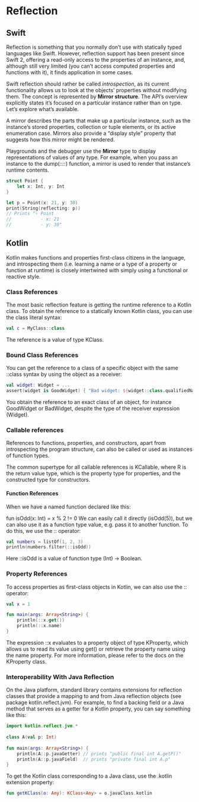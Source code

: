 # Reflection

## Swift
Reflection is something that you normally don’t use with statically typed languages like Swift. However, reflection support has been present since Swift 2, offering a read-only access to the properties of an instance, and, although still very limited (you can’t access computed properties and functions with it), it finds application in some cases.

Swift reflection should rather be called *introspection*, as its current functionality allows us to look at the objects’ properties without modifying them. The concept is represented by **Mirror structure**. The API’s overview explicitly states it’s focused on a particular instance rather than on type. Let’s explore what’s available.

A mirror describes the parts that make up a particular instance, such as the instance’s stored properties, collection or tuple elements, or its active enumeration case. Mirrors also provide a “display style” property that suggests how this mirror might be rendered.

Playgrounds and the debugger use the **Mirror** type to display representations of values of any type. For example, when you pass an instance to the dump(_:_:_:_:) function, a mirror is used to render that instance’s runtime contents.
```swift
struct Point {
    let x: Int, y: Int
}

let p = Point(x: 21, y: 30)
print(String(reflecting: p))
// Prints "▿ Point
//           - x: 21
//           - y: 30"
```

## Kotlin
Kotlin makes functions and properties first-class citizens in the language, and introspecting them (i.e. learning a name or a type of a property or function at runtime) is closely intertwined with simply using a functional or reactive style.

### Class References
The most basic reflection feature is getting the runtime reference to a Kotlin class. To obtain the reference to a statically known Kotlin class, you can use the class literal syntax:
```kotlin
val c = MyClass::class
```
The reference is a value of type KClass.
### Bound Class References
You can get the reference to a class of a specific object with the same ::class syntax by using the object as a receiver:
```kotlin
val widget: Widget = ...
assert(widget is GoodWidget) { "Bad widget: ${widget::class.qualifiedName}" }
```
You obtain the reference to an exact class of an object, for instance GoodWidget or BadWidget, despite the type of the receiver expression (Widget).
### Callable references
References to functions, properties, and constructors, apart from introspecting the program structure, can also be called or used as instances of function types.

The common supertype for all callable references is KCallable<out R>, where R is the return value type, which is the property type for properties, and the constructed type for constructors.
#### Function References
When we have a named function declared like this:

fun isOdd(x: Int) = x % 2 != 0
We can easily call it directly (isOdd(5)), but we can also use it as a function type value, e.g. pass it to another function. To do this, we use the :: operator:

```kotlin
val numbers = listOf(1, 2, 3)
println(numbers.filter(::isOdd))
```
Here ::isOdd is a value of function type (Int) -> Boolean.
### Property References
To access properties as first-class objects in Kotlin, we can also use the :: operator:

```kotlin
val x = 1

fun main(args: Array<String>) {
    println(::x.get())
    println(::x.name) 
}
```

The expression ::x evaluates to a property object of type KProperty<Int>, which allows us to read its value using get() or retrieve the property name using the name property. For more information, please refer to the docs on the KProperty class.
### Interoperability With Java Reflection
On the Java platform, standard library contains extensions for reflection classes that provide a mapping to and from Java reflection objects (see package kotlin.reflect.jvm). For example, to find a backing field or a Java method that serves as a getter for a Kotlin property, you can say something like this:
```kotlin
import kotlin.reflect.jvm.*
 
class A(val p: Int)
 
fun main(args: Array<String>) {
    println(A::p.javaGetter) // prints "public final int A.getP()"
    println(A::p.javaField)  // prints "private final int A.p"
}
```
To get the Kotlin class corresponding to a Java class, use the .kotlin extension property:
```kotlin
fun getKClass(o: Any): KClass<Any> = o.javaClass.kotlin
```
